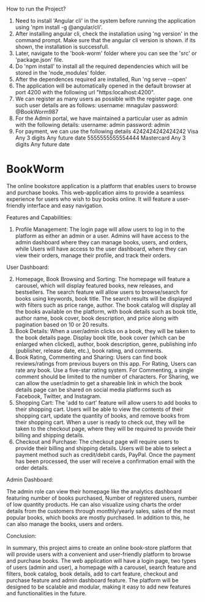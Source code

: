 How to run the Project?
1. Need to install 'Angular cli' in the system before running the application using 'npm install -g @angular/cli'.
2. After installing angular cli, check the installation using 'ng version' in the command prompt. Make sure that the angular cli version is shown. if its shown, the installation is successfull.
3. Later, navigate to the 'book-worm' folder where you can see the 'src' or 'package.json' file.
4. Do 'npm install' to install all the required dependencies which will be stored in the 'node_modules' folder.
5. After the dependences required are installed, Run 'ng serve --open'
6. The application will be automatically opened in the default browser at port 4200 with the following url "https:localhost:4200".
7. We can register as many users as possible with the register page. one such user details are as follows:
    username: mnagulav
    password: @BookWorm987
8. For the Admin portal, we have maintained a particular user as admin with the following details:
    username: admin
    password: admin
9. For payment, we can use the following details
    4242424242424242	Visa	    Any 3 digits	Any future date
    5555555555554444	Mastercard	Any 3 digits	Any future date





# BookWorm
The online bookstore application is a platform that enables users to browse and purchase books. This web-application aims to provide a seamless experience for users who wish to buy books online. It will feature a user-friendly interface and easy navigation.

Features and Capabilities:
1. Profile Management:
The login page will allow users to log in to the platform as either an admin or a user.
Admins will have access to the admin dashboard where they can manage books, users, and
orders, while Users will have access to the user dashboard, where they can view their orders,
manage their profile, and track their orders.

User Dashboard:

2. Homepage, Book Browsing and Sorting:
The homepage will feature a carousel, which will display featured books, new releases,
and bestsellers. The search feature will allow users to browse/search for books using keywords,
book title. The search results will be displayed with filters such as price range, author. The book
catalog will display all the books available on the platform, with book details such as book title,
author name, book cover, book description, and price along with pagination based on 10 or 20
results.
3. Book Details:
When a user/admin clicks on a book, they will be taken to the book details page. Display
book title, book cover (which can be enlarged when clicked), author, book description, genre,
publishing info (publisher, release date, etc.), book rating, and comments.
4. Book Rating, Commenting and Sharing:
Users can find book reviews/ratings from previous buyers on this app. For Rating, Users
can rate any book. Use a five-star rating system. For Commenting, a single comment should be
limited to the number of characters. For Sharing, we can allow the user/admin to get a shareable
link in which the book details page can be shared on social media platforms such as Facebook,
Twitter, and Instagram.
5. Shopping Cart:
The 'add to cart' feature will allow users to add books to their shopping cart. Users will be
able to view the contents of their shopping cart, update the quantity of books, and remove books
from their shopping cart. When a user is ready to check out, they will be taken to the checkout
page, where they will be required to provide their billing and shipping details.
6. Checkout and Purchase:
The checkout page will require users to provide their billing and shipping details. Users
will be able to select a payment method such as credit/debit cards, PayPal. Once the payment
has been processed, the user will receive a confirmation email with the order details.

Admin Dashboard:

The admin role can view their homepage like the analytics dashboard featuring number
of books purchased, Number of registered users, number of low quantity products. He can also
visualize using charts the order details from the customers through monthly/yearly sales, sales
of the most popular books, which books are mostly purchased. In addition to this, he can also
manage the books, users and orders.

Conclusion:

In summary, this project aims to create an online book-store platform that will provide users with
a convenient and user-friendly platform to browse and purchase books. The web application will
have a login page, two types of users (admin and user), a homepage with a carousel, search
feature and filters, book catalog, book details, add to cart feature, checkout and purchase feature
and admin dashboard feature. The platform will be designed to be scalable and modular, making
it easy to add new features and functionalities in the future.
